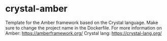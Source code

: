 # crystal-amber

Template for the Amber framework based on the Crystal language.
Make sure to change the project name in the Dockerfile.
For more information on Amber: https://amberframework.org/
Crystal lang: https://crystal-lang.org/
